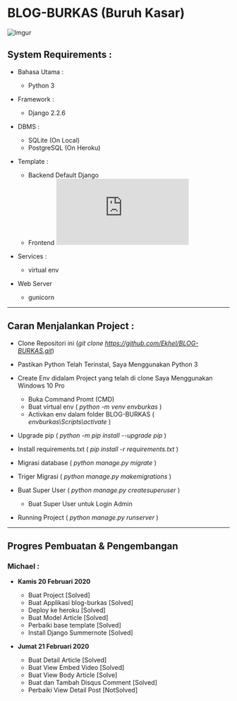 # BLOG-BURKAS (Buruh Kasar)

![Imgur](https://i.imgur.com/bIaKakh.png)

## System Requirements :
* Bahasa Utama :
  - Python 3

* Framework :
  - Django 2.2.6

* DBMS :
  - SQLite (On Local)
  - PostgreSQL (On Heroku)

* Template :
  - Backend Default Django
  - Frontend ![MaterialKit](https://demos.creative-tim.com/material-kit/index.html)

* Services :
  - virtual env

* Web Server
  - gunicorn

------------------------------------------------------------------------

## Caran Menjalankan Project :

  * Clone Repositori ini (*git clone https://github.com/Ekhel/BLOG-BURKAS.git*)
  * Pastikan Python Telah Terinstal, Saya Menggunakan Python 3
  * Create Env didalam Project yang telah di clone Saya Menggunakan Windows 10 Pro

    - Buka Command Promt (CMD)
    - Buat virtual env ( *python -m venv envburkas* )
    - Activkan env dalam folder BLOG-BURKAS ( *envburkas\Scripts\activate* )
    
  * Upgrade pip ( *python -m pip install --upgrade pip* )
  * Install requirements.txt ( *pip install -r requirements.txt* )
  * Migrasi database ( *python manage.py migrate* )
  * Triger Migrasi ( *python manage.py makemigrations* )
  * Buat Super User ( *python manage.py createsuperuser* )

    - Buat Super User untuk Login Admin

  * Running Project ( *python manage.py runserver* )

------------------------------------------------------------------------

## Progres Pembuatan & Pengembangan

### Michael :
  * **Kamis 20  Februari 2020**
    - Buat Project [Solved]
    - Buat Applikasi blog-burkas [Solved]
    - Deploy ke heroku [Solved]
    - Buat Model Article [Solved]
    - Perbaiki base template [Solved]
    - Install Django Summernote [Solved]

  * **Jumat 21 Februari 2020**
    - Buat Detail Article [Solved]
    - Buat View Embed Video [Solved]
    - Buat View Body Article [Solve]
    - Buat dan Tambah Disqus Comment [Solved]
    - Perbaiki View Detail Post [NotSolved]
    
